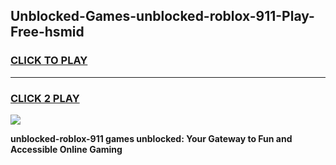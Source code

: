 
## Unblocked-Games-unblocked-roblox-911-Play-Free-hsmid
<h3>
<a href="https://premium76.site?title=unblocked-roblox-911&ref=12A">CLICK TO PLAY</a></h3>
<hr>

<h3>
<a href="https://premium76.site?title=unblocked-roblox-911&ref=12A">CLICK 2 PLAY</a>
  
</h3>

<a href="https://premium76.site?title=unblocked-roblox-911&ref=12A"><img src="https://clearcache.store/games.png"></a>


**unblocked-roblox-911 games unblocked: Your Gateway to Fun and Accessible Online Gaming**
